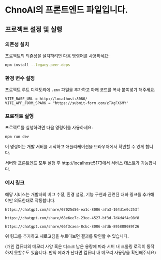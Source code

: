 # ChnoAI의 프론트엔드 파일입니다.
## 프로젝트 설정 및 실행

### 의존성 설치

프로젝트의 의존성을 설치하려면 다음 명령어를 사용하세요:

```bash
npm install --legacy-peer-deps
```

### 환경 변수 설정

프로젝트 루트 디렉토리에 `.env` 파일을 추가하고 아래 코드를 복사 붙여넣기 해주세요.

```env
VITE_BASE_URL = http://localhost:8080/
VITE_APP_FORM_SPARK = "https://submit-form.com/zTXgFX6MY"
```

### 프로젝트 실행

프로젝트를 실행하려면 다음 명령어를 사용하세요:

```bash
npm run dev
```

이 명령어는 개발 서버를 시작하고 애플리케이션을 브라우저에서 확인할 수 있게 합니다.

서버와 프론트엔드 모두 실행 후 http://localhost:5173에서 서비스 테스트가 가능합니다.

### 예시 링크
해당 서비스는 개발자의 버그 수정, 환경 설정, 기능 구현과 관련된 대화 링크를 추가해야만 의도한대로 작동합니다.


```
https://chatgpt.com/share/67025d56-ea1c-8006-a7a3-164d1e0c253f
```
```
https://chatgpt.com/share/68e6ee7c-23ee-4527-bf3d-7d4d4f4e98f8
```
```
https://chatgpt.com/share/66f3caea-8cbc-8006-a7db-895888089f26
```



위 링크를 추가하고 새로고침을 누르다보면 결과를 확인할 수 있습니다.

(개인 컴퓨터의 메모리 사양 혹은 디스크 남은 용량에 따라 서버 내 크롤링 로직이 동작하지 못할수도 있습니다. 만약 에러가 난다면 컴퓨터 내 메모리 사용량을 확인해주세요)